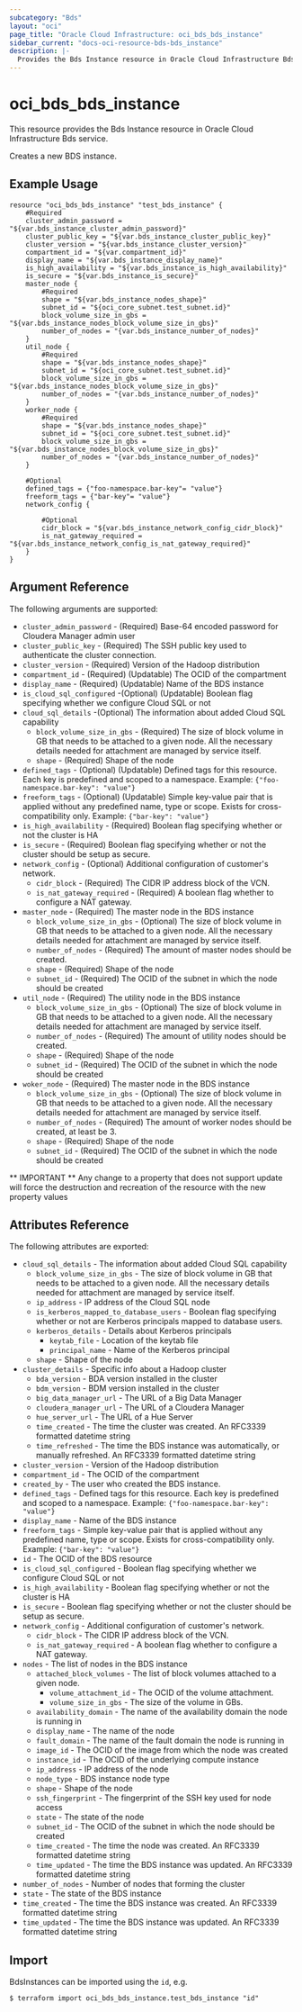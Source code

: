 ```yaml
---
subcategory: "Bds"
layout: "oci"
page_title: "Oracle Cloud Infrastructure: oci_bds_bds_instance"
sidebar_current: "docs-oci-resource-bds-bds_instance"
description: |-
  Provides the Bds Instance resource in Oracle Cloud Infrastructure Bds service
---
```


# oci_bds_bds_instance
This resource provides the Bds Instance resource in Oracle Cloud Infrastructure Bds service.

Creates a new BDS instance.


## Example Usage

```hcl
resource "oci_bds_bds_instance" "test_bds_instance" {
	#Required
	cluster_admin_password = "${var.bds_instance_cluster_admin_password}"
	cluster_public_key = "${var.bds_instance_cluster_public_key}"
	cluster_version = "${var.bds_instance_cluster_version}"
	compartment_id = "${var.compartment_id}"
	display_name = "${var.bds_instance_display_name}"
	is_high_availability = "${var.bds_instance_is_high_availability}"
	is_secure = "${var.bds_instance_is_secure}"
	master_node {
		#Required
		shape = "${var.bds_instance_nodes_shape}"
		subnet_id = "${oci_core_subnet.test_subnet.id}"
		block_volume_size_in_gbs = "${var.bds_instance_nodes_block_volume_size_in_gbs}"
		number_of_nodes = "{var.bds_instance_number_of_nodes}"
	}
	util_node {
		#Required
		shape = "${var.bds_instance_nodes_shape}"
		subnet_id = "${oci_core_subnet.test_subnet.id}"
		block_volume_size_in_gbs = "${var.bds_instance_nodes_block_volume_size_in_gbs}"
		number_of_nodes = "{var.bds_instance_number_of_nodes}"
	}
	worker_node {
		#Required
		shape = "${var.bds_instance_nodes_shape}"
		subnet_id = "${oci_core_subnet.test_subnet.id}"
		block_volume_size_in_gbs = "${var.bds_instance_nodes_block_volume_size_in_gbs}"
		number_of_nodes = "{var.bds_instance_number_of_nodes}"
	}

	#Optional
	defined_tags = {"foo-namespace.bar-key"= "value"}
	freeform_tags = {"bar-key"= "value"}
	network_config {

		#Optional
		cidr_block = "${var.bds_instance_network_config_cidr_block}"
		is_nat_gateway_required = "${var.bds_instance_network_config_is_nat_gateway_required}"
	}
}
```

## Argument Reference

The following arguments are supported:

* `cluster_admin_password` - (Required) Base-64 encoded password for Cloudera Manager admin user
* `cluster_public_key` - (Required) The SSH public key used to authenticate the cluster connection.
* `cluster_version` - (Required) Version of the Hadoop distribution
* `compartment_id` - (Required) (Updatable) The OCID of the compartment
* `display_name` - (Required) (Updatable) Name of the BDS instance
* `is_cloud_sql_configured` -(Optional) (Updatable) Boolean flag specifying whether we configure Cloud SQL or not
* `cloud_sql_details` -(Optional) The information about added Cloud SQL capability
	* `block_volume_size_in_gbs` - (Required) The size of block volume in GB that needs to be attached to a given node. All the necessary details needed for attachment are managed by service itself. 
	* `shape` - (Required) Shape of the node
* `defined_tags` - (Optional) (Updatable) Defined tags for this resource. Each key is predefined and scoped to a namespace. Example: `{"foo-namespace.bar-key": "value"}` 
* `freeform_tags` - (Optional) (Updatable) Simple key-value pair that is applied without any predefined name, type or scope. Exists for cross-compatibility only. Example: `{"bar-key": "value"}` 
* `is_high_availability` - (Required) Boolean flag specifying whether or not the cluster is HA
* `is_secure` - (Required) Boolean flag specifying whether or not the cluster should be setup as secure.
* `network_config` - (Optional) Additional configuration of customer's network.
	* `cidr_block` - (Required) The CIDR IP address block of the VCN.
	* `is_nat_gateway_required` - (Required) A boolean flag whether to configure a NAT gateway.
* `master_node` - (Required) The master node in the BDS instance
	* `block_volume_size_in_gbs` - (Optional) The size of block volume in GB that needs to be attached to a given node. All the necessary details needed for attachment are managed by service itself. 
	* `number_of_nodes` - (Required) The amount of master nodes should be created.
	* `shape` - (Required) Shape of the node
	* `subnet_id` - (Required) The OCID of the subnet in which the node should be created
* `util_node` - (Required) The utility node in the BDS instance
	* `block_volume_size_in_gbs` - (Optional) The size of block volume in GB that needs to be attached to a given node. All the necessary details needed for attachment are managed by service itself. 
	* `number_of_nodes` - (Required) The amount of utility nodes should be created.
	* `shape` - (Required) Shape of the node
	* `subnet_id` - (Required) The OCID of the subnet in which the node should be created
* `woker_node` - (Required) The master node in the BDS instance
	* `block_volume_size_in_gbs` - (Optional) The size of block volume in GB that needs to be attached to a given node. All the necessary details needed for attachment are managed by service itself. 
	* `number_of_nodes` - (Required) The amount of worker nodes should be created, at least be 3.
	* `shape` - (Required) Shape of the node
	* `subnet_id` - (Required) The OCID of the subnet in which the node should be created


** IMPORTANT **
Any change to a property that does not support update will force the destruction and recreation of the resource with the new property values

## Attributes Reference

The following attributes are exported:

* `cloud_sql_details` - The information about added Cloud SQL capability
	* `block_volume_size_in_gbs` - The size of block volume in GB that needs to be attached to a given node. All the necessary details needed for attachment are managed by service itself. 
	* `ip_address` - IP address of the Cloud SQL node
	* `is_kerberos_mapped_to_database_users` - Boolean flag specifying whether or not are Kerberos principals mapped to database users. 
	* `kerberos_details` - Details about Kerberos principals
		* `keytab_file` - Location of the keytab file
		* `principal_name` - Name of the Kerberos principal
	* `shape` - Shape of the node
* `cluster_details` - Specific info about a Hadoop cluster
	* `bda_version` - BDA version installed in the cluster
	* `bdm_version` - BDM version installed in the cluster
	* `big_data_manager_url` - The URL of a Big Data Manager
	* `cloudera_manager_url` - The URL of a Cloudera Manager
	* `hue_server_url` - The URL of a Hue Server
	* `time_created` - The time the cluster was created. An RFC3339 formatted datetime string
	* `time_refreshed` - The time the BDS instance was automatically, or manually refreshed. An RFC3339 formatted datetime string 
* `cluster_version` - Version of the Hadoop distribution
* `compartment_id` - The OCID of the compartment
* `created_by` - The user who created the BDS instance.
* `defined_tags` - Defined tags for this resource. Each key is predefined and scoped to a namespace. Example: `{"foo-namespace.bar-key": "value"}` 
* `display_name` - Name of the BDS instance
* `freeform_tags` - Simple key-value pair that is applied without any predefined name, type or scope. Exists for cross-compatibility only. Example: `{"bar-key": "value"}` 
* `id` - The OCID of the BDS resource
* `is_cloud_sql_configured` - Boolean flag specifying whether we configure Cloud SQL or not
* `is_high_availability` - Boolean flag specifying whether or not the cluster is HA
* `is_secure` - Boolean flag specifying whether or not the cluster should be setup as secure.
* `network_config` - Additional configuration of customer's network.
	* `cidr_block` - The CIDR IP address block of the VCN.
	* `is_nat_gateway_required` - A boolean flag whether to configure a NAT gateway.
* `nodes` - The list of nodes in the BDS instance
	* `attached_block_volumes` - The list of block volumes attached to a given node.
		* `volume_attachment_id` - The OCID of the volume attachment.
		* `volume_size_in_gbs` - The size of the volume in GBs.
	* `availability_domain` - The name of the availability domain the node is running in
	* `display_name` - The name of the node
	* `fault_domain` - The name of the fault domain the node is running in
	* `image_id` - The OCID of the image from which the node was created
	* `instance_id` - The OCID of the underlying compute instance
	* `ip_address` - IP address of the node
	* `node_type` - BDS instance node type
	* `shape` - Shape of the node
	* `ssh_fingerprint` - The fingerprint of the SSH key used for node access
	* `state` - The state of the node
	* `subnet_id` - The OCID of the subnet in which the node should be created
	* `time_created` - The time the node was created. An RFC3339 formatted datetime string
	* `time_updated` - The time the BDS instance was updated. An RFC3339 formatted datetime string
* `number_of_nodes` - Number of nodes that forming the cluster
* `state` - The state of the BDS instance
* `time_created` - The time the BDS instance was created. An RFC3339 formatted datetime string
* `time_updated` - The time the BDS instance was updated. An RFC3339 formatted datetime string

## Import

BdsInstances can be imported using the `id`, e.g.

```
$ terraform import oci_bds_bds_instance.test_bds_instance "id"
```

